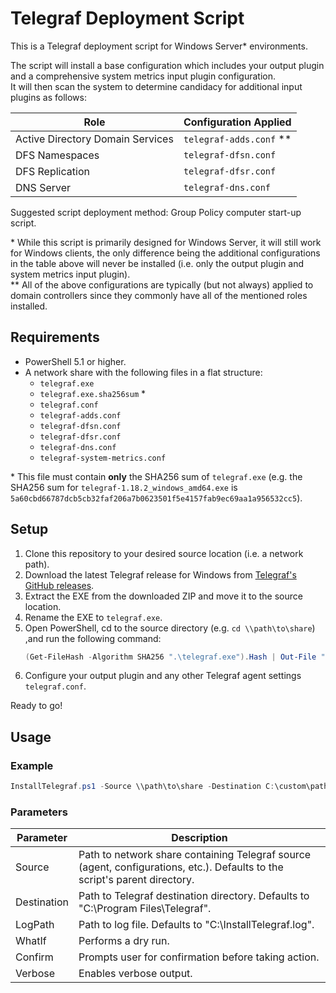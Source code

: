 # Telegraf Deployment Script

This is a Telegraf deployment script for Windows Server* environments.

The script will install a base configuration which includes your output plugin and a comprehensive system metrics input plugin configuration.  
It will then scan the system to determine candidacy for additional input plugins as follows:

| Role                             	| Configuration Applied  	|
|----------------------------------	|------------------------	|
| Active Directory Domain Services 	| `telegraf-adds.conf` ** 	|
| DFS Namespaces                   	| `telegraf-dfsn.conf`   	|
| DFS Replication                  	| `telegraf-dfsr.conf`   	|
| DNS Server                       	| `telegraf-dns.conf`    	|

Suggested script deployment method: Group Policy computer start-up script.

\* While this script is primarily designed for Windows Server, it will still work for Windows clients, the only difference being the additional configurations in the table above will never be installed (i.e. only the output plugin and system metrics input plugin).  
\** All of the above configurations are typically (but not always) applied to domain controllers since they commonly have all of the mentioned roles installed.

## Requirements

* PowerShell 5.1 or higher.
* A network share with the following files in a flat structure:
    *  `telegraf.exe`
    *  `telegraf.exe.sha256sum` *
    * `telegraf.conf`
    * `telegraf-adds.conf`
    * `telegraf-dfsn.conf`
    * `telegraf-dfsr.conf`
    * `telegraf-dns.conf`
    * `telegraf-system-metrics.conf`

\* This file must contain **only** the SHA256 sum of `telegraf.exe` (e.g. the SHA256 sum for `telegraf-1.18.2_windows_amd64.exe` is `5a60cbd66787dcb5cb32faf206a7b0623501f5e4157fab9ec69aa1a956532cc5`).

## Setup

1. Clone this repository to your desired source location (i.e. a network path).
2. Download the latest Telegraf release for Windows from [Telegraf's GitHub releases](https://github.com/influxdata/telegraf/releases).
3. Extract the EXE from the downloaded ZIP and move it to the source location.
4. Rename the EXE to `telegraf.exe`.
5. Open PowerShell, cd to the source directory (e.g. `cd \\path\to\share`) ,and run the following command:  
    ```PowerShell
    (Get-FileHash -Algorithm SHA256 ".\telegraf.exe").Hash | Out-File ".\telegraf.exe.sha256sum"
    ```
6. Configure your output plugin and any other Telegraf agent settings `telegraf.conf`.

Ready to go!

## Usage

### Example

```PowerShell
InstallTelegraf.ps1 -Source \\path\to\share -Destination C:\custom\path -LogPath C:\Windows\TEMP\InstallTelegraf.log
```

### Parameters

| Parameter   	| Description                                                                                                                	|
|-------------	|----------------------------------------------------------------------------------------------------------------------------	|
| Source      	| Path to network share containing Telegraf source (agent, configurations, etc.). Defaults to the script's parent directory. 	|
| Destination 	| Path to Telegraf destination directory. Defaults to "C:\Program Files\Telegraf".                                           	|
| LogPath     	| Path to log file. Defaults to "C:\InstallTelegraf.log".                                                                    	|
| WhatIf      	| Performs a dry run.                                                                                                        	|
| Confirm     	| Prompts user for confirmation before taking action.                                                                        	|
| Verbose     	| Enables verbose output.                                                                                                    	|
